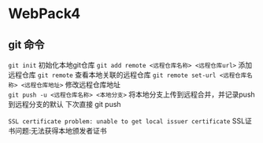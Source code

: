 # WebPack4

## git 命令

`git init` 初始化本地git仓库
`git add remote <远程仓库名称> <远程仓库url>` 添加远程仓库
`git remote` 查看本地关联的远程仓库
`git remote set-url <远程仓库名称> <远程仓库地址>` 修改远程仓库地址         
`git push -u <远程仓库名称> <本地分支>` 将本地分支上传到远程合并，并记录push到远程分支的默认 下次直接 git push

`SSL certificate problem: unable to get local issuer certificate`  SSL证书问题:无法获得本地颁发者证书
